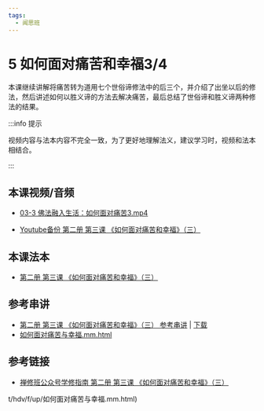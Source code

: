 ```yaml
---
tags:
  - 闻思班
---
```


# 5 如何面对痛苦和幸福3/4

本课继续讲解将痛苦转为道用七个世俗谛修法中的后三个，并介绍了出坐以后的修法，然后讲述如何以胜义谛的方法去解决痛苦，最后总结了世俗谛和胜义谛两种修法的结果。

:::info 提示

视频内容与法本内容不完全一致，为了更好地理解法义，建议学习时，视频和法本相结合。

:::

## 本课视频/音频

* [03-3 佛法融入生活：如何面对痛苦3.mp4](https://s3.ca-central-1.wasabisys.com/hddata/f.huidengchanxiu.net/jmy/%e6%85%a7%e7%81%af%e7%a6%85%e4%bf%ae%e8%af%be/%e6%85%a7%e7%81%af%e7%a6%85%e4%bf%ae%e8%af%be%e7%ac%ac%e4%ba%8c%e5%86%8c/03-3%20%e4%bd%9b%e6%b3%95%e8%9e%8d%e5%85%a5%e7%94%9f%e6%b4%bb%ef%bc%9a%e5%a6%82%e4%bd%95%e9%9d%a2%e5%af%b9%e7%97%9b%e8%8b%a63.mp4)

* [Youtube备份 第二册 第三课 《如何面对痛苦和幸福》（三）](https://www.youtube.com/watch?v=g3BzHZ0dMYQ&list=PL7aUyQTIJqAjD33MPzguoKwShqtttVmg9&index=7)
  
## 本课法本

* [第二册 第三课 《如何面对痛苦和幸福》（三）](/books/b2/2-02)

## 参考串讲

* [第二册 第三课 《如何面对痛苦和幸福》（三） 参考串讲](http://view.officeapps.live.com/op/view.aspx?src=https://s3.ca-central-1.wasabisys.com/hddata/f.huidengchanxiu.net/hdv/d/hdcxk/chj/第二册第3课如何面对痛苦和幸福.pptx) | [下载](https://s3.ca-central-1.wasabisys.com/hddata/f.huidengchanxiu.net/hdv/d/hdcxk/chj/第二册第3课如何面对痛苦和幸福.pptx)
* [如何面对痛苦与幸福.mm.html](https://s3.ca-central-1.wasabisys.com/hddata/f.huidengchanxiu.net/hdv/f/up/如何面对痛苦与幸福.mm.html)

## 参考链接

* [禅修班公众号学修指南 第二册 第三课 《如何面对痛苦和幸福》（三）](https://mp.weixin.qq.com/s?__biz=MzI2NTQ1NDcxNg==&mid=100001947&idx=1&sn=a49202269168107c8b5bd602245b9b5f&scene=19#wechat_redirect)

t/hdv/f/up/如何面对痛苦与幸福.mm.html)
